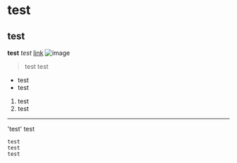# test 
## test
**test**
*test*
[link](https://l9flores.github.io/cse15l-lab-reports/)
![image](http://url/a.png)
> test
> test
* test
* test
1. test
2. test
---
'test' test
```
test
test
test
```
  
